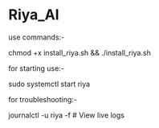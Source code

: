 # Riya_AI




use commands:-

  chmod +x install_riya.sh && ./install_riya.sh


for starting use:-

  sudo systemctl start riya

for troubleshooting:-

  
  journalctl -u riya -f  # View live logs
